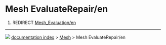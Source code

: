 # Mesh EvaluateRepair/en
1.  REDIRECT [Mesh_Evaluation/en](Mesh_Evaluation/en.md)



---
![](images/Button_right.svg) [documentation index](../README.md) > [Mesh](Mesh_Workbench.md) > Mesh EvaluateRepair/en
